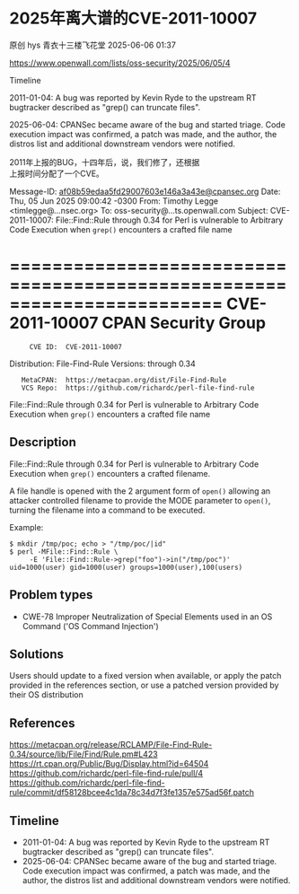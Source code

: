 #  2025年离大谱的CVE-2011-10007   
原创 hys  青衣十三楼飞花堂   2025-06-06 01:37  
  
https://www.openwall.com/lists/oss-security/2025/06/05/4  
  
Timeline  
  
2011-01-04: A bug was reported by Kevin Ryde to the upstream RT bugtracker described as "grep() can truncate files".  
  
2025-06-04: CPANSec became aware of the bug and started triage. Code execution impact was confirmed, a patch was made, and the author, the distros list and additional downstream vendors were notified.  
  
2011年上报的BUG，十四年后，说，我们修了，还根据  
上报时间分配了一个CVE。  

  
Message-ID: <af08b59edaa5fd29007603e146a3a43e@cpansec.org>
Date: Thu, 05 Jun 2025 09:00:42 -0300
From: Timothy Legge <timlegge@...nsec.org>
To: oss-security@...ts.openwall.com
Subject: CVE-2011-10007: File::Find::Rule through 0.34 for Perl is vulnerable
 to Arbitrary Code Execution when `grep()` encounters a crafted file name

========================================================================
CVE-2011-10007                                       CPAN Security Group
========================================================================

         CVE ID:  CVE-2011-10007
   Distribution:  File-Find-Rule
       Versions:  through 0.34

       MetaCPAN:  https://metacpan.org/dist/File-Find-Rule
       VCS Repo:  https://github.com/richardc/perl-file-find-rule


File::Find::Rule through 0.34 for Perl is vulnerable to Arbitrary Code
Execution when `grep()` encounters a crafted file name

Description
-----------
File::Find::Rule through 0.34 for Perl is vulnerable to Arbitrary Code
Execution when `grep()` encounters a crafted filename.

A file handle is opened with the 2 argument form of `open()` allowing
an attacker controlled filename to provide the MODE parameter to
`open()`, turning the filename into a command to be executed.

Example:
```
$ mkdir /tmp/poc; echo > "/tmp/poc/|id"
$ perl -MFile::Find::Rule \
     -E 'File::Find::Rule->grep("foo")->in("/tmp/poc")'
uid=1000(user) gid=1000(user) groups=1000(user),100(users)
```

Problem types
-------------
- CWE-78 Improper Neutralization of Special Elements used in an OS
   Command ('OS Command Injection')

Solutions
---------
Users should update to a fixed version when available, or apply the
patch provided in the references section, or use a patched version
provided by their OS distribution


References
----------
https://metacpan.org/release/RCLAMP/File-Find-Rule-0.34/source/lib/File/Find/Rule.pm#L423
https://rt.cpan.org/Public/Bug/Display.html?id=64504
https://github.com/richardc/perl-file-find-rule/pull/4
https://github.com/richardc/perl-file-find-rule/commit/df58128bcee4c1da78c34d7f3fe1357e575ad56f.patch

Timeline
--------
- 2011-01-04: A bug was reported by Kevin Ryde to the upstream RT
   bugtracker described as "grep() can truncate files".
- 2025-06-04: CPANSec became aware of the bug and started triage. Code
   execution impact was confirmed, a patch was made, and the author, the
   distros list and additional downstream vendors were notified.
